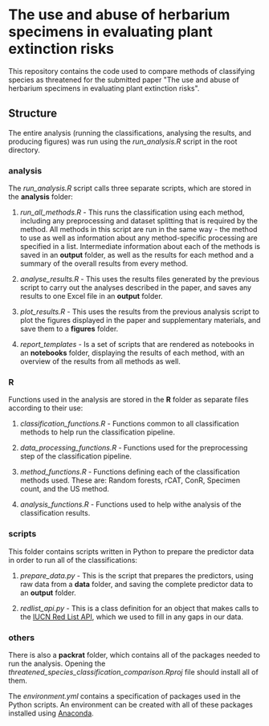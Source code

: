 # The use and abuse of herbarium specimens in evaluating plant extinction risks
This repository contains the code used to compare methods of classifying species as threatened for the submitted paper "The use and abuse of herbarium specimens in evaluating plant extinction risks".

## Structure
The entire analysis (running the classifications, analysing the results, and producing figures) was run using the *run_analysis.R* script in the root directory.

### analysis
The *run_analysis.R* script calls three separate scripts, which are stored in the **analysis** folder:

1. *run_all_methods.R* - This runs the classification using each method, including any preprocessing and dataset splitting that is required by the method. All methods in this script are run in the same way - the method to use as well as information about any method-specific processing are specified in a list. Intermediate information about each of the methods is saved in an **output** folder, as well as the results for each method and a summary of the overall results from every method.

2. *analyse_results.R* - This uses the results files generated by the previous script to carry out the analyses described in the paper, and saves any results to one Excel file in an **output** folder.

3. *plot_results.R* - This uses the results from the previous analysis script to plot the figures displayed in the paper and supplementary materials, and save them to a **figures** folder.

4. *report_templates* - Is a set of scripts that are rendered as notebooks in an **notebooks** folder, displaying the results of each method, with an overview of the results from all methods as well.

### R
Functions used in the analysis are stored in the **R** folder as separate files according to their use:

1. *classification_functions.R* - Functions common to all classification methods to help run the classification pipeline.

2. *data_processing_functions.R* - Functions used for the preprocessing step of the classification pipeline.

3. *method_functions.R* - Functions defining each of the classification methods used. These are: Random forests, rCAT, ConR, Specimen count, and the US method.

4. *analysis_functions.R* - Functions used to help withe analysis of the classification results.

### scripts
This folder contains scripts written in Python to prepare the predictor data in order to run all of the classifications:

1. *prepare_data.py* - This is the script that prepares the predictors, using raw data from a **data** folder, and saving the complete predictor data to an **output** folder.

2. *redlist_api.py* - This is a class definition for an object that makes calls to the [IUCN Red List API](http://apiv3.iucnredlist.org/), which we used to fill in any gaps in our data.

### others

There is also a **packrat** folder, which contains all of the packages needed to run the analysis. Opening the *threatened_species_classification_comparison.Rproj* file should install all of them.

The *environment.yml* contains a specification of packages used in the Python scripts. An environment can be created with all of these packages installed using [Anaconda](https://conda.io/docs/user-guide/tasks/manage-environments.html#creating-an-environment-from-an-environment-yml-file).
